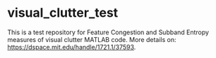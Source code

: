 # visual_clutter_test
This is a test repository for Feature Congestion and Subband Entropy measures of visual clutter MATLAB code.
More details on: https://dspace.mit.edu/handle/1721.1/37593.
